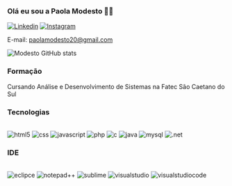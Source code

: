 ### Olá eu sou a Paola Modesto 🥦🍃

[![Linkedin](https://img.shields.io/badge/LinkedIn-0077B5?style=for-the-badge&logo=linkedin&logoColor=white)](https://br.linkedin.com/in/paola-modesto-aaa439224)
[![Instagram](https://img.shields.io/badge/Instagram-E4405F?style=for-the-badge&logo=instagram&logoColor=white)](https://instagram.com/modestopaola?igshid=ZDdkNTZiNTM=)

E-mail: paolamodesto20@gmail.com

![Modesto GitHub stats](https://github-readme-stats.vercel.app/api?username=modesto20&show_icons=true&theme=dark)


### Formação
Cursando Análise e Desenvolvimento de Sistemas na Fatec São Caetano do Sul

###    Tecnologias
<div style= "display: inline_block"><br/>
    <img aling="center" alt="html5" src="https://img.shields.io/badge/HTML5-E34F26?style=for-the-badge&logo=html5&logoColor=white"/>
  <img aling="center" alt="css" src="https://img.shields.io/badge/CSS-239120?&style=for-the-badge&logo=css3&logoColor=white"/>
  <img aling="center" alt="javascript" src="https://img.shields.io/badge/JavaScript-F7DF1E?style=for-the-badge&logo=javascript&logoColor=black"/>
  <img aling="center" alt="php" src="https://img.shields.io/badge/PHP-777BB4?style=for-the-badge&logo=php&logoColor=white"/>
  <img aling="center" alt="c" src="https://img.shields.io/badge/C-00599C?style=for-the-badge&logo=c&logoColor=white"/>
  <img aling="center" alt="java" src="https://img.shields.io/badge/Java-ED8B00?style=for-the-badge&logo=openjdk&logoColor=white"/>
  <img aling="center" alt="mysql" src="https://img.shields.io/badge/MySQL-white?style=for-the-badge&logo=mysql&logoColor=black"/>
  <img aling="center" alt=".net" src="https://img.shields.io/badge/.NET-5C2D91?style=for-the-badge&logo=.net&logoColor=white"/>
</div>

### IDE
<div style= "display: inline_block"><br/>
    <img aling="center" alt="eclipce" src="https://img.shields.io/badge/Eclipse-2C2255?style=for-the-badge&logo=eclipse&logoColor=white"/>
  <img aling="center" alt="notepad++" src="https://img.shields.io/badge/Notepad++-90E59A.svg?style=for-the-badge&logo=notepad%2B%2B&logoColor=black"/>
  <img aling="center" alt="sublime" src="https://img.shields.io/badge/sublime_text-%23575757.svg?&style=for-the-badge&logo=sublime-text&logoColor=important"/>
  <img aling="center" alt="visualstudio" src="https://img.shields.io/badge/Visual_Studio-5C2D91?style=for-the-badge&logo=visual%20studio&logoColor=white"/>
  <img aling="center" alt="visualstudiocode" src="https://img.shields.io/badge/Visual_Studio_Code-0078D4?style=for-the-badge&logo=visual%20studio%20code&logoColor=white"/>
</div>


